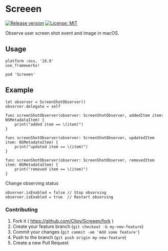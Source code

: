 # Screeen
[![Release version](https://img.shields.io/github/release/Clipy/Screeen.svg)](https://github.com/Clipy/Screeen/releases/latest)
[![License: MIT](https://img.shields.io/github/license/Clipy/Screeen.svg)](https://github.com/Clipy/Screeen/blob/master/LICENSE)

Observe user screen shot event and image in macOS.

## Usage
```
platform :osx, '10.9'
use_frameworks!

pod 'Screeen'
```

## Example
```
let observer = ScreenShotObserver()
observer.delegate = self
```

```
func screenShotObserver(observer: ScreenShotObserver, addedItem item: NSMetadataItem) {
    print("added item == \(item)")
}

func screenShotObserver(observer: ScreenShotObserver, updatedItem item: NSMetadataItem) {
    print("updated item == \(item)")
}

func screenShotObserver(observer: ScreenShotObserver, removedItem item: NSMetadataItem) {
    print("removed item == \(item)")
}
```

Change observing status
```
observer.isEnabled = false // Stop observing
observer.isEnabled = true  // Restart observing 
```

### Contributing
1. Fork it ( https://github.com/Clipy/Screeen/fork )
2. Create your feature branch (`git checkout -b my-new-feature`)
3. Commit your changes (`git commit -am 'Add some feature'`)
4. Push to the branch (`git push origin my-new-feature`)
5. Create a new Pull Request
